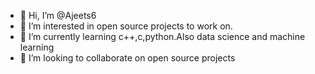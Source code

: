 - 👋 Hi, I’m @Ajeets6
- 👀 I’m interested in open source projects to work on.
- 🌱 I’m currently learning  c++,c,python.Also data science and machine learning
- 💞️ I’m looking to collaborate on open source projects

<!---
Ajeets6/Ajeets6 is a ✨ special ✨ repository because its `README.md` (this file) appears on your GitHub profile.
You can click the Preview link to take a look at your changes.
--->
